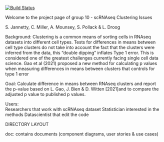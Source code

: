 [![Build Status](https://app.travis-ci.com/Cluster-Club/Cluster_PVal.svg?branch=master)](https://app.travis-ci.com/Cluster-Club/Cluster_PVal?branch=master)

Welcome to the project page of group 10 - scRNAseq Clustering Issues

S. Jannetty, C. Miller, A. Mounsey, S. Pollack & L. Droog

Background: 
Clustering is a common means of sorting cells in RNAseq datasets into different cell types. Tests for differences in means between cell type clusters do not take into account the fact that the clusters were inferred from the data, this “double dipping” inflates Type 1 error. This is considered one of the greatest challenges currently facing single cell data science. Gao et al (2021) proposed a new method for calculating p values when measuring differences in means between clusters that controls for type 1 error

Goal: 
Calculate difference in means between RNAseq clusters and report the p-value based on L. Gao, J. Bien & D. Witten [2021]and to compare the adjusted p value to published p values.

Users:      
Researchers that work with scRNAseq dataset
Statistician interested in the methods
Datascientist that edit the code



DIRECTORY LAYOUT

doc: contains documents (component diagrams, user stories & use cases)

